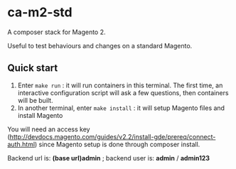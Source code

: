 # ca-m2-std

A composer stack for Magento 2.

Useful to test behaviours and changes on a standard Magento.


## Quick start

1. Enter `make run` : it will run containers in this terminal. The first time, an interactive configuration script will ask a few questions, then containers will be built.
1. In another terminal, enter `make install` : it will setup Magento files and install Magento

You will need an access key (http://devdocs.magento.com/guides/v2.2/install-gde/prereq/connect-auth.html) since Magento setup is done through composer install.

Backend url is: **(base url)admin** ; backend user is: **admin** / **admin123**

